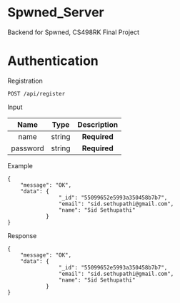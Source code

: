 # Spwned_Server
Backend for Spwned, CS498RK Final Project

Authentication
=============

Registration
	
    POST /api/register
    

Input

|   Name   |  Type  | Description |
|:--------:|:------:|:-----------:|
|   name   | string |   **Required** |
| password | string |   **Required** |



Example

    {
        "message": "OK",
        "data": {
                    "_id": "55099652e5993a350458b7b7",
                    "email": "sid.sethupathi@gmail.com",
                    "name": "Sid Sethupathi"
                }
    }
Response


    {
        "message": "OK",
        "data": {
                    "_id": "55099652e5993a350458b7b7",
                    "email": "sid.sethupathi@gmail.com",
                    "name": "Sid Sethupathi"
                }
    }